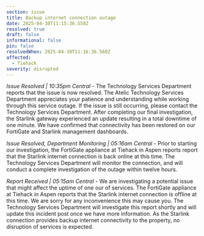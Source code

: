 ```yaml
---
section: issue
title: Backup internet connection outage
date: 2025-04-30T11:15:36.558Z
resolved: true
draft: false
informational: false
pin: false
resolvedWhen: 2025-04-30T11:16:36.560Z
affected:
  - Tiehack
severity: disrupted
---
```

*Issue Resolved | 10:35pm Central* - The Technology Services Department reports that the issue is now resolved. The Atelic Technology Services Department appreciates your patience and understanding while working through this service outage. If the issue is still occurring, please contact the Technology Services Department. After completing our final investigation, the Starlink gateway experienced an update resulting in a total downtime of one minute. We have confirmed that connectivity has been restored on our FortiGate and Starlink management dashboards.

*Issue Resolved, Department Monitoring | 05:16am Central* - Prior to starting our investigation, the FortiGate appliance at Tiehack in Aspen reports report that the Starlink internet connection is back online at this time. The Technology Services Department will monitor the connection, and will conduct a complete investigation of the outage within twelve hours.

*Report Received | 05:15am Central* - We are investigating a potential issue that might affect the uptime of one our of services. The FortiGate appliance at Tiehack in Aspen reports that the Starlink internet connection is offline at this time. We are sorry for any inconvenience this may cause you. The Technology Services Department will investigate this report shortly and will update this incident post once we have more information. As the Starlink connection provides backup internet connectivity to the property, no disruption of services is expected.